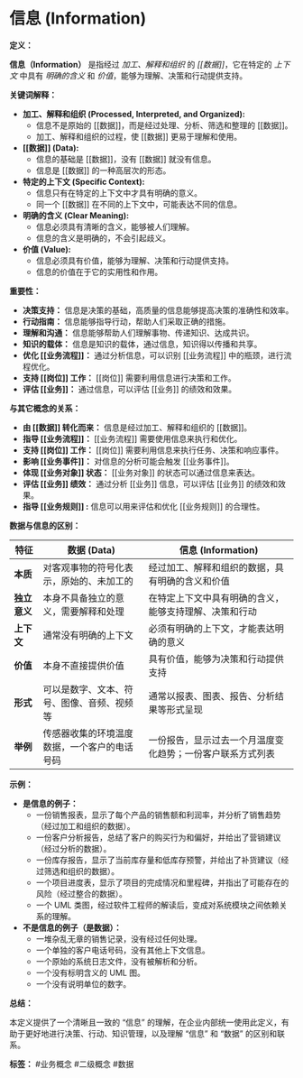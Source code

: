 # 信息 (Information)

**定义：**

**信息（Information）** 是指经过 *加工、解释和组织* 的 *[[数据]]*，它在特定的 *上下文* 中具有 *明确的含义* 和 *价值*，能够为理解、决策和行动提供支持。

**关键词解释：**

*   **加工、解释和组织 (Processed, Interpreted, and Organized):**
    *   信息不是原始的 [[数据]]，而是经过处理、分析、筛选和整理的 [[数据]]。
    *   加工、解释和组织的过程，使 [[数据]] 更易于理解和使用。
*   **[[数据]] (Data):**
    *   信息的基础是 [[数据]]，没有 [[数据]] 就没有信息。
    *   信息是 [[数据]] 的一种高层次的形态。
*   **特定的上下文 (Specific Context):**
    *   信息只有在特定的上下文中才具有明确的意义。
    *   同一个 [[数据]] 在不同的上下文中，可能表达不同的信息。
*   **明确的含义 (Clear Meaning):**
    *   信息必须具有清晰的含义，能够被人们理解。
    *   信息的含义是明确的，不会引起歧义。
*   **价值 (Value):**
    *   信息必须具有价值，能够为理解、决策和行动提供支持。
    *   信息的价值在于它的实用性和作用。

**重要性：**

*   **决策支持：** 信息是决策的基础，高质量的信息能够提高决策的准确性和效率。
*   **行动指南：** 信息能够指导行动，帮助人们采取正确的措施。
*   **理解和沟通：** 信息能够帮助人们理解事物、传递知识、达成共识。
*   **知识的载体：** 信息是知识的载体，通过信息，知识得以传播和共享。
*   **优化 [[业务流程]]：** 通过分析信息，可以识别 [[业务流程]] 中的瓶颈，进行流程优化。
*  **支持 [[岗位]] 工作：**  [[岗位]] 需要利用信息进行决策和工作。
*  **评估 [[业务]]：** 通过信息，可以评估 [[业务]] 的绩效和效果。

**与其它概念的关系：**

*   **由 [[数据]] 转化而来：** 信息是经过加工、解释和组织的 [[数据]]。
*   **指导 [[业务流程]]：**  [[业务流程]] 需要使用信息来执行和优化。
*   **支持 [[岗位]] 工作：**  [[岗位]] 需要利用信息来执行任务、决策和响应事件。
*   **影响 [[业务事件]]：** 对信息的分析可能会触发 [[业务事件]]。
*   **体现 [[业务对象]] 状态：**  [[业务对象]] 的状态可以通过信息来表达。
*   **评估 [[业务]] 绩效：** 通过分析 [[业务]] 信息，可以评估 [[业务]] 的绩效和效果。
*   **指导 [[业务规则]] :** 信息可以用来评估和优化 [[业务规则]] 的合理性。

**数据与信息的区别：**

| 特征         | 数据 (Data)                                         | 信息 (Information)                                         |
| ----------- | --------------------------------------------------- | ----------------------------------------------------------- |
| **本质**       | 对客观事物的符号化表示，原始的、未加工的             | 经过加工、解释和组织的数据，具有明确的含义和价值               |
| **独立意义**    | 本身不具备独立的意义，需要解释和处理                | 在特定上下文中具有明确的含义，能够支持理解、决策和行动      |
| **上下文**      |  通常没有明确的上下文                                 |  必须有明确的上下文，才能表达明确的意义                    |
| **价值**      |  本身不直接提供价值                                 |  具有价值，能够为决策和行动提供支持                       |
| **形式**      |  可以是数字、文本、符号、图像、音频、视频等             |  通常以报表、图表、报告、分析结果等形式呈现                   |
| **举例** | 传感器收集的环境温度数据，一个客户的电话号码 | 一份报告，显示过去一个月温度变化趋势；一份客户联系方式列表   |

**示例：**

*   **是信息的例子：**
    *   一份销售报表，显示了每个产品的销售额和利润率，并分析了销售趋势（经过加工和组织的数据）。
    *   一份客户分析报告，总结了客户的购买行为和偏好，并给出了营销建议（经过分析的数据）。
    *   一份库存报告，显示了当前库存量和低库存预警，并给出了补货建议（经过筛选和组织的数据）。
    *   一个项目进度表，显示了项目的完成情况和里程碑，并指出了可能存在的风险（经过整合的数据）。
    *   一个 UML 类图，经过软件工程师的解读后，变成对系统模块之间依赖关系的理解。
*   **不是信息的例子（是数据）：**
    *   一堆杂乱无章的销售记录，没有经过任何处理。
    *   一个单独的客户电话号码，没有其他上下文信息。
    *   一个原始的系统日志文件，没有被解析和分析。
    *   一个没有标明含义的 UML 图。
    *  一个没有说明单位的数字。


**总结：**

本定义提供了一个清晰且一致的 “信息” 的理解，在企业内部统一使用此定义，有助于更好地进行决策、行动、知识管理，以及理解 “信息” 和 “数据” 的区别和联系。


**标签：** #业务概念 #二级概念 #数据